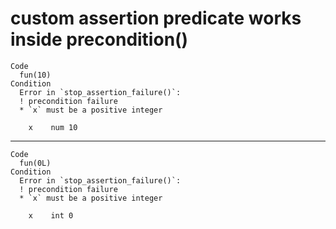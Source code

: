 # custom assertion predicate works inside precondition()

    Code
      fun(10)
    Condition
      Error in `stop_assertion_failure()`:
      ! precondition failure
      * `x` must be a positive integer
        
        x    num 10

---

    Code
      fun(0L)
    Condition
      Error in `stop_assertion_failure()`:
      ! precondition failure
      * `x` must be a positive integer
        
        x    int 0

